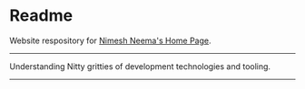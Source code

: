 # Readme

Website respository for [Nimesh Neema's Home Page](https://nimeshneema.com).

---

Understanding Nitty gritties of development technologies and tooling.

---
